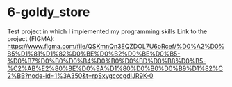 # 6-goldy_store
Test project in which I implemented my programming skills
Link to the project (FIGMA): https://www.figma.com/file/QSKmnQn3EQZDOL7U6oRcef/%D0%A2%D0%B5%D1%81%D1%82%D0%BE%D0%B2%D0%BE%D0%B5-%D0%B7%D0%B0%D0%B4%D0%B0%D0%BD%D0%B8%D0%B5-%C2%AB%E2%80%8E%D0%9A%D1%80%D0%B0%D0%B9%D1%82%C2%BB?node-id=1%3A350&t=rpSxygcccgdIJR9K-0
